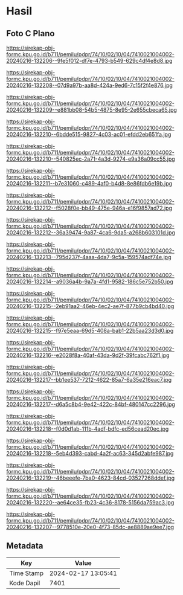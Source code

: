 # Hasil

## Foto C Plano

https://sirekap-obj-formc.kpu.go.id/b711/pemilu/pdpr/74/10/02/10/04/7410021004002-20240216-132206--9fe5f012-df7e-4793-b549-629c4df4e8d8.jpg

https://sirekap-obj-formc.kpu.go.id/b711/pemilu/pdpr/74/10/02/10/04/7410021004002-20240216-132208--07d9a97b-aa8d-424a-9ed6-7c15f2f4e876.jpg

https://sirekap-obj-formc.kpu.go.id/b711/pemilu/pdpr/74/10/02/10/04/7410021004002-20240216-132209--e881bb08-54b5-4875-8e95-2e655cbeca65.jpg

https://sirekap-obj-formc.kpu.go.id/b711/pemilu/pdpr/74/10/02/10/04/7410021004002-20240216-132210--6bdde515-9827-4c03-ac01-efdd2eb651fa.jpg

https://sirekap-obj-formc.kpu.go.id/b711/pemilu/pdpr/74/10/02/10/04/7410021004002-20240216-132210--540825ec-2a71-4a3d-9274-e9a36a09cc55.jpg

https://sirekap-obj-formc.kpu.go.id/b711/pemilu/pdpr/74/10/02/10/04/7410021004002-20240216-132211--b7e31060-c489-4af0-b4d8-8e86fdb6e19b.jpg

https://sirekap-obj-formc.kpu.go.id/b711/pemilu/pdpr/74/10/02/10/04/7410021004002-20240216-132212--f5028f0e-bb49-475e-946a-e16f9857ad72.jpg

https://sirekap-obj-formc.kpu.go.id/b711/pemilu/pdpr/74/10/02/10/04/7410021004002-20240216-132212--36a39474-9a87-4ca6-9da5-a268b603101d.jpg

https://sirekap-obj-formc.kpu.go.id/b711/pemilu/pdpr/74/10/02/10/04/7410021004002-20240216-132213--795d237f-4aaa-4da7-9c5a-159574adf74e.jpg

https://sirekap-obj-formc.kpu.go.id/b711/pemilu/pdpr/74/10/02/10/04/7410021004002-20240216-132214--a9036a4b-9a7a-4fd1-9582-186c5e752b50.jpg

https://sirekap-obj-formc.kpu.go.id/b711/pemilu/pdpr/74/10/02/10/04/7410021004002-20240216-132215--2eb91aa2-46eb-4ec2-ae7f-877b9cb4bd40.jpg

https://sirekap-obj-formc.kpu.go.id/b711/pemilu/pdpr/74/10/02/10/04/7410021004002-20240216-132215--f97e5eaa-69d5-408a-bab1-22b5aa23d3d0.jpg

https://sirekap-obj-formc.kpu.go.id/b711/pemilu/pdpr/74/10/02/10/04/7410021004002-20240216-132216--e2028f8a-40af-43da-9d2f-39fcabc762f1.jpg

https://sirekap-obj-formc.kpu.go.id/b711/pemilu/pdpr/74/10/02/10/04/7410021004002-20240216-132217--bb1ee537-7212-4622-85a7-6a35e216eac7.jpg

https://sirekap-obj-formc.kpu.go.id/b711/pemilu/pdpr/74/10/02/10/04/7410021004002-20240216-132217--d6a5c8b4-9e42-422c-84bf-480147cc2296.jpg

https://sirekap-obj-formc.kpu.go.id/b711/pemilu/pdpr/74/10/02/10/04/7410021004002-20240216-132218--f0d0d1ab-111b-4adf-bdfc-ed56cead20ec.jpg

https://sirekap-obj-formc.kpu.go.id/b711/pemilu/pdpr/74/10/02/10/04/7410021004002-20240216-132218--5eb4d393-cabd-4a2f-ac63-345d2abfe987.jpg

https://sirekap-obj-formc.kpu.go.id/b711/pemilu/pdpr/74/10/02/10/04/7410021004002-20240216-132219--46beeefe-7ba0-4623-84cd-03527268ddef.jpg

https://sirekap-obj-formc.kpu.go.id/b711/pemilu/pdpr/74/10/02/10/04/7410021004002-20240216-132220--ae64ce35-fb23-4c36-8178-5156da759ac3.jpg

https://sirekap-obj-formc.kpu.go.id/b711/pemilu/pdpr/74/10/02/10/04/7410021004002-20240216-132207--9778510e-20e0-4f73-85dc-ae8889ae9ee7.jpg


## Metadata

| Key        | Value               |
| ---------- | ------------------- |
| Time Stamp | 2024-02-17 13:05:41 |
| Kode Dapil | 7401                |



